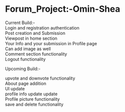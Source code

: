 # Forum_Project:-Omin-Shea
Current Build:-<br>
Login and registration authentication <br>
Post creation and Submission<br>
Viewpost in home section<br>
Your Info and your submission in Profile page<br>
Can add image as well <br>
Comment section functionality<br>
Logout functionality<br>

Upcoming Build:-<br>

upvote and downvote functionality<br>
About page addition<br>
UI update<br>
profile info update update<br>
Profile picture functionality<br>
save and delete functionality<br>

